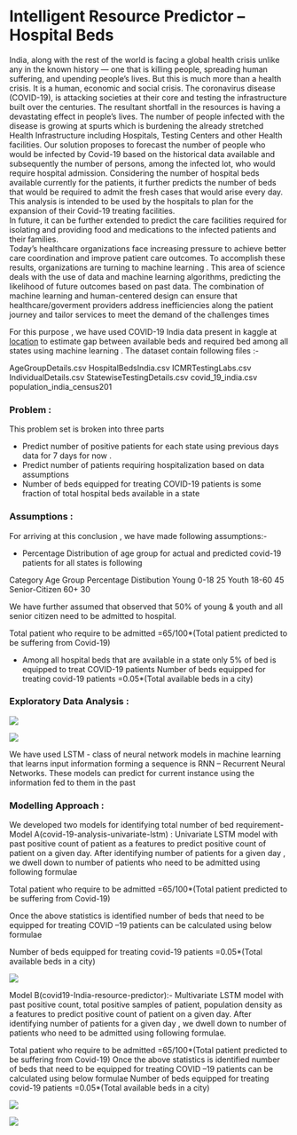 # Intelligent Resource Predictor – Hospital Beds

India, along with the rest of the world is facing a global health crisis unlike any in the known  history — one that is killing people, spreading human suffering, and upending people’s lives. 
But this is much more than a health crisis. It is a human, economic and social crisis. The coronavirus disease (COVID-19), is attacking societies at their core and testing the infrastructure built over the centuries. The resultant shortfall in the resources is having a devastating effect in people’s lives. 
The number of people infected with the disease is growing at spurts which is burdening the already stretched Health Infrastructure including Hospitals, Testing Centers and other Health facilities.
Our solution proposes to forecast the number of people who would be infected by Covid-19 based on the historical data available and subsequently the number of persons, among the infected lot, who would require hospital admission.
Considering the number of hospital beds available currently for the patients, it further predicts the number of beds that would be required to admit the fresh cases that would arise every day. This analysis is intended to be used by the hospitals to plan for the expansion of their Covid-19 treating facilities.  
In future, it can be further extended to predict the care facilities required for isolating and providing food and medications to the infected patients and their families.  
Today’s healthcare organizations face increasing pressure to achieve better care coordination and improve patient care outcomes. To accomplish these results, organizations are turning to machine learning . This area of science   deals with the use of data and machine learning algorithms, predicting the likelihood of future outcomes based on past data.
The combination of machine learning and human-centered design can ensure that healthcare/goverment  providers address inefficiencies along the patient journey and tailor services to meet the demand of the challenges  times


For this purpose , we have used COVID-19 India data present in kaggle at [location](https://www.kaggle.com/sudalairajkumar/covid19-in-india) to estimate gap between available beds and required bed among all states using machine learning .
The dataset contain following files :-

AgeGroupDetails.csv
HospitalBedsIndia.csv
ICMRTestingLabs.csv
IndividualDetails.csv
StatewiseTestingDetails.csv
covid_19_india.csv
population_india_census201

### Problem :

This problem set is broken into three parts 
*	Predict number of positive patients for each state using previous days data for 7 days for now .
*	Predict number of patients requiring hospitalization based on data assumptions 
*	Number of beds equipped for treating COVID-19 patients is some fraction of total hospital beds available in a state

### Assumptions :
For arriving at this conclusion , we have made following assumptions:-
*	Percentage Distribution of age group for actual and predicted covid-19 patients for  all states is following

Category	    Age Group 	Percentage Distibution
Young 	        0-18	           25
Youth	         18-60             45
Senior-Citizen	60+	             30


We have further assumed that observed that 50% of young & youth and all senior citizen need to be admitted to hospital.

Total patient who require to be admitted =65/100*(Total patient predicted to be suffering from Covid-19)

*	Among all hospital beds that are available in a state only 5% of bed is equipped to treat COVID-19 patients
Number of beds equipped for treating covid-19 patients   =0.05*(Total available beds in a city)

### Exploratory Data Analysis :

![](./images/top5_confirmed.png)

![](./images/top5_deceased.png)

We have used LSTM - class of neural network models in machine learning that learns input information forming a sequence is RNN – Recurrent Neural Networks. These models can predict for current instance using the information fed to them in the past

### Modelling Approach :

We developed two models for identifying total number of bed requirement-
Model A(covid-19-analysis-univariate-lstm) :  Univariate LSTM model with past positive count of patient as a features to predict positive count of patient on a given day.  After identifying number of patients for a given day , we dwell down to number of patients who need to be admitted using following formulae

Total patient who require to be admitted =65/100*(Total patient predicted to be suffering from Covid-19)

Once the above statistics is identified number of beds that need to be equipped for treating COVID –19 patients can be calculated using below formulae

Number of beds equipped for treating covid-19 patients   =0.05*(Total available beds in a city)

![](./images/gaps_in_beds.png)

Model B(covid19-India-resource-predictor):- Multivariate LSTM model with past positive count, total positive samples of patient, population density  as a features to predict positive count of patient on a given day.  After identifying number of patients for a given day , we dwell down to number of patients who need to be admitted using following formulae.

Total patient who require to be admitted =65/100*(Total patient predicted to be suffering from Covid-19)
Once the above statistics is identified number of beds that need to be equipped for treating COVID –19 patients can be calculated using below formulae
Number of beds equipped for treating covid-19 patients   =0.05*(Total available beds in a city)

![](./images/positive_prediction_MH.png)

![](./images/positive_prediction_DL.png)










